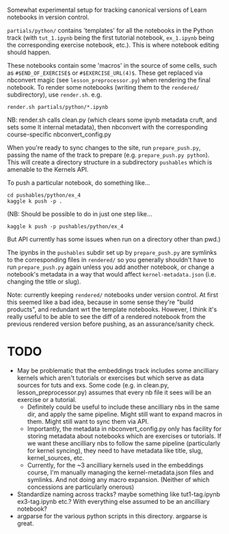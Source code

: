 Somewhat experimental setup for tracking canonical versions of Learn notebooks in version control.

`partials/python/` contains 'templates' for all the notebooks in the Python track (with `tut_1.ipynb` being the first tutorial notebook, `ex_1.ipynb` being the corresponding exercise notebook, etc.). This is where notebook editing should happen.

These notebooks contain some 'macros' in the source of some cells, such as `#$END_OF_EXERCISE$` or `#$EXERCISE_URL(4)$`. These get replaced via nbconvert magic (see `lesson_preprocessor.py`) when rendering the final notebook. To render some notebooks (writing them to the `rendered/` subdirectory), use `render.sh`. e.g.

    render.sh partials/python/*.ipynb

NB: render.sh calls clean.py (which clears some ipynb metadata cruft, and sets some lt internal metadata), then nbconvert with the corresponding course-specific nbconvert_config.py

When you're ready to sync changes to the site, run `prepare_push.py`, passing the name of the track to prepare (e.g. `prepare_push.py python`). This will create a directory structure in a subdirectory `pushables` which is amenable to the Kernels API.

To push a particular notebook, do something like...

    cd pushables/python/ex_4
    kaggle k push -p .

(NB: Should be possible to do in just one step like...

    kaggle k push -p pushables/python/ex_4
    
But API currently has some issues when run on a directory other than pwd.)

The ipynbs in the `pushables` subdir set up by `prepare_push.py` are symlinks to the corresponding files in `rendered/` so you generally shouldn't have to run `prepare_push.py` again unless you add another notebook, or change a notebook's metadata in a way that would affect `kernel-metadata.json` (i.e. changing the title or slug).

Note: currently keeping `rendered/` notebooks under version control. At first this seemed like a bad idea, because in some sense they're "build products", and redundant wrt the template notebooks. However, I think it's really useful to be able to see the diff of a rendered notebook from the previous rendered version before pushing, as an assurance/sanity check.

# TODO

- May be problematic that the embeddings track includes some ancilliary kernels which aren't tutorials or exercises but which serve as data sources for tuts and exs. Some code (e.g. in clean.py, lesson_preprocessor.py) assumes that every nb file it sees will be an exercise or a tutorial.
    - Definitely could be useful to include these ancilliary nbs in the same dir, and apply the same pipeline. Might still want to expand macros in them. Might still want to sync them via API.
    - Importantly, the metadata in nbconvert_config.py only has facility for storing metadata about notebooks which are exercises or tutorials. If we want these ancilliary nbs to follow the same pipeline (particularly for kernel syncing), they need to have metadata like title, slug, kernel_sources, etc.
    - Currently, for the ~3 ancilliary kernels used in the embeddings course, I'm manually managing the kernel-metadata.json files and symlinks. And not doing any macro expansion. (Neither of which concessions are particularly onerous)
- Standardize naming across tracks? maybe something like tut1-tag.ipynb ex3-tag.ipynb etc.? With everything else assumed to be an ancilliary notebook?
- argparse for the various python scripts in this directory. argparse is great.
